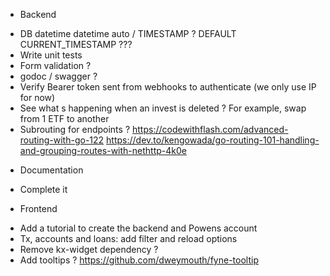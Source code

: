 * Backend
- DB datetime datetime auto / TIMESTAMP ? DEFAULT CURRENT_TIMESTAMP ???
- Write unit tests
- Form validation ?
- godoc / swagger ?
- Verify Bearer token sent from webhooks to authenticate (we only use IP for now)
- See what s happening when an invest is deleted ? For example, swap from 1 ETF to another
- Subrouting for endpoints ?
    https://codewithflash.com/advanced-routing-with-go-122
    https://dev.to/kengowada/go-routing-101-handling-and-grouping-routes-with-nethttp-4k0e

* Documentation
- Complete it

* Frontend
- Add a tutorial to create the backend and Powens account
- Tx, accounts and loans: add filter and reload options
- Remove kx-widget dependency ?
- Add tooltips ? https://github.com/dweymouth/fyne-tooltip
